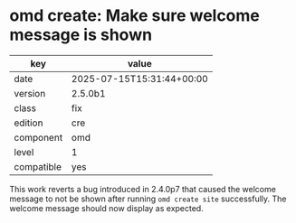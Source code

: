 [//]: # (werk v2)
# omd create: Make sure welcome message is shown

key        | value
---------- | ---
date       | 2025-07-15T15:31:44+00:00
version    | 2.5.0b1
class      | fix
edition    | cre
component  | omd
level      | 1
compatible | yes

This work reverts a bug introduced in 2.4.0p7 that caused the welcome message to not be shown after running `omd create site` successfully. The welcome message should now display as expected.
